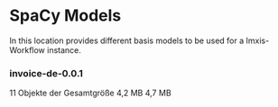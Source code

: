 # SpaCy Models

In this location provides different basis models to be used for a Imxis-Workflow instance.


### invoice-de-0.0.1

11 Objekte der Gesamtgröße 4,2 MB
                           4,7 MB


 